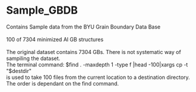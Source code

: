 # Sample_GBDB
Contains Sample data from the BYU Grain Boundary Data Base
<br> <br>
100 of 7304 minimized Al GB structures
<br> <br>
The original dataset contains 7304 GBs. There is not systematic way of sampiling the dataset. <br>
The terminal command: $find . -maxdepth 1 -type f |head -100|xargs cp -t "$destdir" <br>
is used to take 100 files from the current location to a destination directory. <br>
The order is dependant on the find command.
